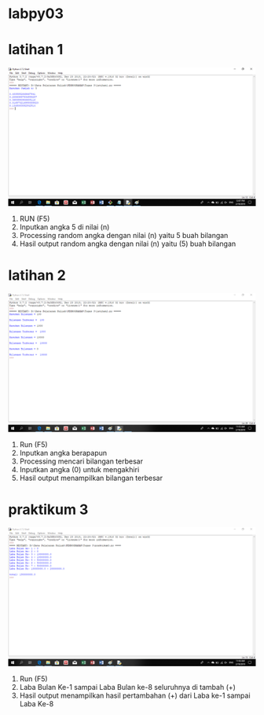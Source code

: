 # labpy03
# latihan 1
![foto1](https://raw.githubusercontent.com/zulfahm/labpy03/master/latihan%201.png)
1. RUN (F5)
2. Inputkan angka 5 di nilai (n)
3. Processing random angka dengan nilai (n) yaitu 5 buah bilangan
4. Hasil output random angka dengan nilai (n) yaitu (5) buah bilangan

# latihan 2

![foto2](https://raw.githubusercontent.com/zulfahm/labpy03/master/latihan%202.png)
1. Run (F5)
2. Inputkan angka berapapun
3. Processing mencari bilangan terbesar
4. Inputkan angka (0) untuk mengakhiri
5. Hasil output menampilkan bilangan terbesar

# praktikum 3
![foto3](https://raw.githubusercontent.com/zulfahm/labpy03/master/praktikum%203.png)
1. Run (F5)
2. Laba Bulan Ke-1 sampai Laba Bulan ke-8 seluruhnya di tambah (+)
3. Hasil output menampilkan hasil pertambahan (+) dari Laba ke-1 sampai Laba Ke-8

